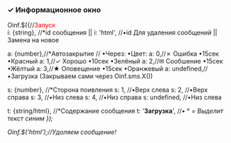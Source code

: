<h3>✓ Информационное окно</h3>
<style>
  .x {color:red}
</style>
Oinf.$({//<span class="x">Запуск</span><br>
  i: {string}, //*id сообщения || 
    i: 'html',   //•id Для удаления сообщений || Замена на новое

  a: {number},//*Автозакрытие
         //           •Через:   •Цвет:
    a: 0,//✗ Ошибка     •15сек    •Красный
    a: 1,//✓ Хорошо     •10сек    •Зелёный
    a: 2,//✉ Сообшение  •15сек    •Жёлтый
    a: 3,//★ Оповещение •15сек    •Оранжевый 
    a: undefined,//•Загрузка (Закрываем сами через Oinf.sms.X())

  s: {number}, //*Сторона поивления
    s: 1, //•Верх слева
    s: 2, //•Верх справа
    s: 3, //•Низ слева
    s: 4, //•Низ справа
    s: undefined, //•Низ слева
  
  t: {string/html}, //*Содержание сообщения
    t: '<b>Загрузка</b>', //•
      ° <i> = Выделит текст синим
});

Oinf.$('html');//Удоляем сообщение!
